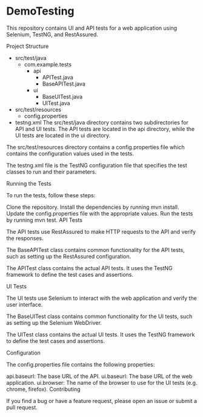 # DemoTesting

This repository contains UI and API tests for a web application using Selenium, TestNG, and RestAssured.

Project Structure

- src/test/java
  - com.example.tests
    - api
      - APITest.java
      - BaseAPITest.java
    - ui
      - BaseUITest.java
      - UITest.java
- src/test/resources
  - config.properties
- testng.xml
The src/test/java directory contains two subdirectories for API and UI tests. The API tests are located in the api directory, while the UI tests are located in the ui directory.

The src/test/resources directory contains a config.properties file which contains the configuration values used in the tests.

The testng.xml file is the TestNG configuration file that specifies the test classes to run and their parameters.

Running the Tests

To run the tests, follow these steps:

Clone the repository.
Install the dependencies by running mvn install.
Update the config.properties file with the appropriate values.
Run the tests by running mvn test.
API Tests

The API tests use RestAssured to make HTTP requests to the API and verify the responses.

The BaseAPITest class contains common functionality for the API tests, such as setting up the RestAssured configuration.

The APITest class contains the actual API tests. It uses the TestNG framework to define the test cases and assertions.

UI Tests

The UI tests use Selenium to interact with the web application and verify the user interface.

The BaseUITest class contains common functionality for the UI tests, such as setting up the Selenium WebDriver.

The UITest class contains the actual UI tests. It uses the TestNG framework to define the test cases and assertions.

Configuration

The config.properties file contains the following properties:

api.baseurl: The base URL of the API.
ui.baseurl: The base URL of the web application.
ui.browser: The name of the browser to use for the UI tests (e.g. chrome, firefox).
Contributing

If you find a bug or have a feature request, please open an issue or submit a pull request.
